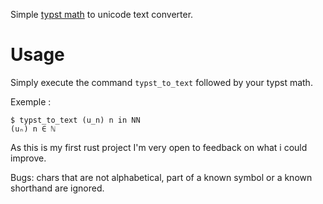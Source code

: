 Simple [typst math](https://typst.app/docs/reference/math/) to unicode text converter.

# Usage
Simply execute the command `typst_to_text` followed by your typst math.

Exemple :
```shell
$ typst_to_text (u_n) n in NN
(uₙ) n ∈ ℕ
```

As this is my first rust project I'm very open to feedback on what i could improve.

Bugs: chars that are not alphabetical, part of a known symbol or a known shorthand are ignored.
